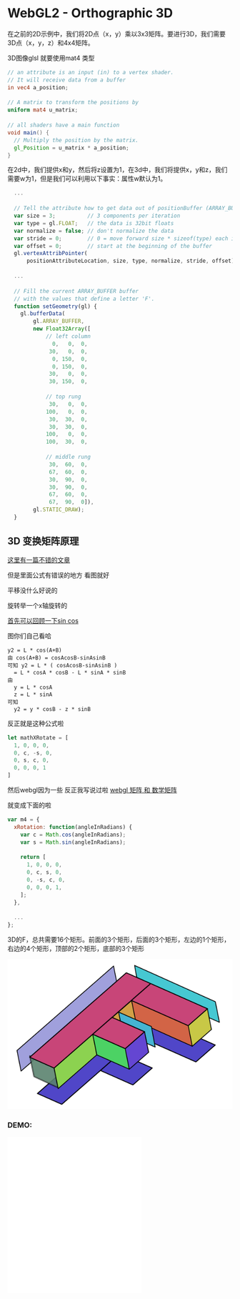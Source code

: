 # WebGL2 - Orthographic 3D

在之前的2D示例中，我们将2D点（x，y）乘以3x3矩阵。要进行3D，我们需要3D点（x，y，z）和4x4矩阵。

3D图像glsl 就要使用mat4 类型

```glsl
// an attribute is an input (in) to a vertex shader.
// It will receive data from a buffer
in vec4 a_position;

// A matrix to transform the positions by
uniform mat4 u_matrix;

// all shaders have a main function
void main() {
  // Multiply the position by the matrix.
  gl_Position = u_matrix * a_position;
}
```

在2d中，我们提供x和y，然后将z设置为1，在3d中，我们将提供x，y和z，我们需要w为1，但是我们可以利用以下事实：属性w默认为1。

```js
  ...

  // Tell the attribute how to get data out of positionBuffer (ARRAY_BUFFER)
  var size = 3;          // 3 components per iteration
  var type = gl.FLOAT;   // the data is 32bit floats
  var normalize = false; // don't normalize the data
  var stride = 0;        // 0 = move forward size * sizeof(type) each iteration to get the next position
  var offset = 0;        // start at the beginning of the buffer
  gl.vertexAttribPointer(
      positionAttributeLocation, size, type, normalize, stride, offset);

  ...

  // Fill the current ARRAY_BUFFER buffer
  // with the values that define a letter 'F'.
  function setGeometry(gl) {
    gl.bufferData(
        gl.ARRAY_BUFFER,
        new Float32Array([
            // left column
              0,   0,  0,
             30,   0,  0,
              0, 150,  0,
              0, 150,  0,
             30,   0,  0,
             30, 150,  0,

            // top rung
             30,   0,  0,
            100,   0,  0,
             30,  30,  0,
             30,  30,  0,
            100,   0,  0,
            100,  30,  0,

            // middle rung
             30,  60,  0,
             67,  60,  0,
             30,  90,  0,
             30,  90,  0,
             67,  60,  0,
             67,  90,  0]),
        gl.STATIC_DRAW);
  }
```

## 3D 变换矩阵原理

[这里有一篇不错的文章](https://blog.csdn.net/shenquanyue/article/details/103262512)

但是里面公式有错误的地方 看图就好

平移没什么好说的 

旋转举一个x轴旋转的

[首先可以回顾一下sin cos](https://www.shuxuele.com/sine-cosine-tangent.html)


图你们自己看哈
```
y2 = L * cos(A+B)
由 cos(A+B) = cosAcosB-sinAsinB 
可知 y2 = L * ( cosAcosB-sinAsinB ) 
  = L * cosA * cosB - L * sinA * sinB
由
  y = L * cosA
  z = L * sinA
可知
  y2 = y * cosB - z * sinB
```

反正就是这种公式啦

```js
let mathXRotate = [
  1, 0, 0, 0,
  0, c, -s, 0,
  0, s, c, 0,
  0, 0, 0, 1
]
```

然后webgl因为一些 反正我写说过啦 [webgl 矩阵 和 数学矩阵](/webgl2/s4.md)

就变成下面的啦

```js
var m4 = {
  xRotation: function(angleInRadians) {
    var c = Math.cos(angleInRadians);
    var s = Math.sin(angleInRadians);
 
    return [
      1, 0, 0, 0,
      0, c, s, 0,
      0, -s, c, 0,
      0, 0, 0, 1,
    ];
  },
 
  ...
};
```

3D的F，总共需要16个矩形。前面的3个矩形，后面的3个矩形，左边的1个矩形，右边的4个矩形，顶部的2个矩形，底部的3个矩形

![](/webgl2/images/3df.svg)

### DEMO:

<iframe class="a-iframe"
style="height: 350px;"
src="/webgl2/demos/s5.5.html" frameborder="0" />
